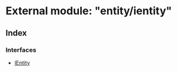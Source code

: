 
# External module: "entity/ientity"

## Index

### Interfaces

* [IEntity](../interfaces/_entity_ientity_.ientity.md)

